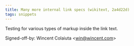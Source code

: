 ```yaml
---
title: Many more internal link specs (wikitext, 2a4d22d)
tags: snippets
---
```


Testing for various types of markup inside the link text.

Signed-off-by: Wincent Colaiuta &lt;win@wincent.com&gt;
